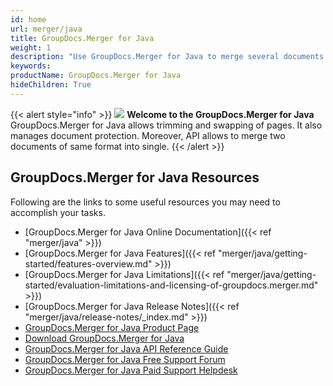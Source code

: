 ```yaml
---
id: home
url: merger/java
title: GroupDocs.Merger for Java
weight: 1
description: "Use GroupDocs.Merger for Java to merge several documents into one, split single document to multiple and organize documents in different ways."
keywords: 
productName: GroupDocs.Merger for Java
hideChildren: True
---
```

{{< alert style="info" >}}
![](merger/java/images/home.png) **Welcome to the GroupDocs.Merger for Java**  
GroupDocs.Merger for Java allows trimming and swapping of pages. It also manages document protection. Moreover, API allows to merge two documents of same format into single. 
{{< /alert >}}

## GroupDocs.Merger for Java Resources
Following are the links to some useful resources you may need to accomplish your tasks.
*   [GroupDocs.Merger for Java Online Documentation]({{< ref "merger/java" >}})
*   [GroupDocs.Merger for Java Features]({{< ref "merger/java/getting-started/features-overview.md" >}})
*   [GroupDocs.Merger for Java Limitations]({{< ref "merger/java/getting-started/evaluation-limitations-and-licensing-of-groupdocs.merger.md" >}})
*   [GroupDocs.Merger for Java Release Notes]({{< ref "merger/java/release-notes/_index.md" >}})
*   [GroupDocs.Merger for Java Product Page](https://products.groupdocs.com/merger/java)
*   [D](https://artifact.groupdocs.com/webapp/#/artifacts/browse/tree/General/repo/com/groupdocs/groupdocs-merger)[ownload GroupDocs.Merger for Java](https://repository.groupdocs.com/webapp/#/artifacts/browse/tree/General/repo/com/groupdocs/groupdocs-merger)
*   [GroupDocs.Merger for Java API Reference Guide](https://apireference.groupdocs.com/java/merger)
*   [GroupDocs.Merger for Java Free Support Forum](https://forum.groupdocs.com/c/merger)
*   [GroupDocs.Merger for Java Paid Support Helpdesk](https://helpdesk.groupdocs.com/)
